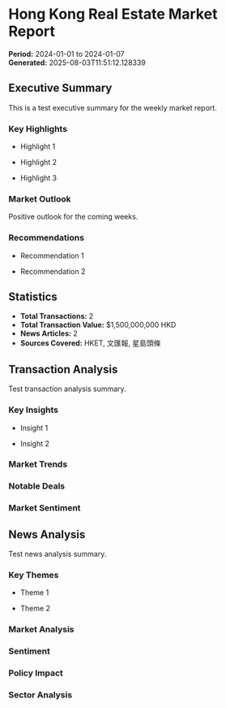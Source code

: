 
# Hong Kong Real Estate Market Report

**Period:** 2024-01-01 to 2024-01-07  
**Generated:** 2025-08-03T11:51:12.128339

## Executive Summary

This is a test executive summary for the weekly market report.

### Key Highlights

- Highlight 1

- Highlight 2

- Highlight 3


### Market Outlook
Positive outlook for the coming weeks.

### Recommendations

- Recommendation 1

- Recommendation 2


## Statistics

- **Total Transactions:** 2
- **Total Transaction Value:** $1,500,000,000 HKD
- **News Articles:** 2
- **Sources Covered:** HKET, 文匯報, 星島頭條

## Transaction Analysis

Test transaction analysis summary.

### Key Insights

- Insight 1

- Insight 2


### Market Trends


### Notable Deals


### Market Sentiment


## News Analysis

Test news analysis summary.

### Key Themes

- Theme 1

- Theme 2


### Market Analysis


### Sentiment


### Policy Impact


### Sector Analysis

        
